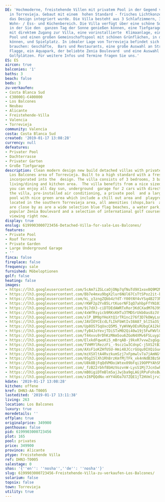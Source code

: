 ```yaml
---
DE: 'Hochmoderne, freistehende Villen mit privatem Pool in der Gegend von Los Balcones
  in Torrevieja. Gebaut mit einem  hohen Standard - frisches Lichtkonzept, das in
  das Design integriert wurde. Die Villa besteht aus 3 Schlafzimmern, 3  Bädern, offenem
  Wohn- / Ess- und Küchenbereich. Die Villa verfügt über eine schöne Sonnenterrasse,
  in der Sie den  ganzen Tag der Sonne genießen können, eine Tiefgarage für 2 Autos
  mit direktem Zugang zur Villa, eine vorinstallierte  Klimaanlage, einen eigenen
  Pool und einen großen Gemeinschaftspool mit schönen Grünflächen, in denen Sie  entspannen
  können, und Spielplatz. In idealer Lage von Torrevieja befindet sich alles was sie
  brauchen: Geschäfte,  Bars und Restaurants, eine große Auswahl an Stränden mit blauer
  Flagge, ein Aquapark, der beliebte Zenia Boulevard  und eine Auswahl an internationalen
  Golfplätzen. Für weitere Infos und Termine fragen Sie uns.'
ES: ES
aircon: true
balconies: '1'
baths: 3
beach: false
beds: 3
zu-verkaufen:
- Costa Blanca Sud
- €300001-€400000
- Los Balcones
- Neubau
- Alicante
- Freistehende-Villa
- Valencia
- Torrevieja
community: Valencia
costa: Costa Blanca Sud
created: '2019-01-17 13:08:28'
currency: null
defeatures:
- Privater Pool
- Dachterrasse
- Privater Garten
- Große Tiefgarage
description: Clean modern design new build detached villas with private pool in the
  Los Balcones area of Torrevieja. Built to a high standard with a fresh light approach
  incorporated into the  design. The villa consists of 3 bedrooms, 3 bathrooms, open
  living/dining and kitchen area.  The villa benefits from a nice sized solarium where
  you can enjoy all day sun, underground  garage for 2 cars with direct access to
  the villa, pre-installed air conditioning, a private pool  and a large communal
  pool with nice green area which include a chill out area and  playground. Ideally
  located in the southern Torrevieja area, all amenities (shops,bars  and restaurants)
  are close by as are a wide selection blue flag beaches, a water park, the  ever
  popular Zenia Boulevard and a selection of international golf courses. Book your  personal
  viewing right now.
display: true
enslug: 6199903000723456-Detached-Villa-for-sale-Los-Balcones/
features:
- Private Pool
- Roof Terrace
- Private Garden
- Large Underground Garage
- ''
finca: false
fireplace: false
frequency: sale
furnished: Möbeloptionen
golf: false
heating: false
images:
- https://lh3.googleusercontent.com/5cAm7iZGLcaOjONp7qfNuTd9X1xox0Q9M2MDCH7KnZHu0_BOjWBiu_Vc5TthEcfZgQ_yZTbBkP1YbGGkcaRJ=w640-rj-e30-l100
- https://lh3.googleusercontent.com/Bb7e4mxu9bgX2lur6NUl67CsTtSPoz2it-bCEttEzOm11jRJ9Z_uTw4O2C6LqM7D0M7jQvYdhZVE_jvUoQ0=w640-rj-e30-l100
- https://lh3.googleusercontent.com/kL_y3zngZQbb4zYdT-Y00tNY4vYSq4B273NT-z2hfRUlnPu-SSpRweEreVZvW2B05TEsjI_9orHxoYFFvsAr=w640-rj-e30-l100
- https://lh3.googleusercontent.com/rKWF2p2YvB5LrtKuorNFIqQ7ahbpFfYN103MRStSbqQWnhzxGIRHC8sHyIRiWexhhsFTXzH23nb-YlYelHN5=w640-rj-e30-l100
- https://lh3.googleusercontent.com/9i7dX3-ciDTDEdAWRTxRor3KdCXadM76J99XiMLopDWRUPjTyKn-iKLA8qcu6sSaN4dbBq0GhAkpU-5Ql6M=w640-rj-e30-l100
- https://lh3.googleusercontent.com/4xWfRsyicb9RKsKHTu3TMDSrUkb0as8zJV-FLSi6gvwg-v5MObw1rSgdeWPDc13xg1h6Adn5dYmogsPgQrI=w640-rj-e30-l100
- https://lh3.googleusercontent.com/xlP_BM9pYHoXtQ1rTR1nc276f3D7kOWyLsm54zz0Xz2e8LEdR6Wp6hjRw3KkEpEs0kY4B2JBX-J7j9dIkxKg0Q=w640-rj-e30-l100
- https://lh3.googleusercontent.com/JAVIOYCEcdLfLIkFbWtIv38A87_blI5a3Sju7PMbPH0pyYGeKsF4Or_npeB52F7-8UKMnd0CprMwdUSkP7zc=w640-rj-e30-l100
- https://lh3.googleusercontent.com/Up8OS7SqUxcQ5MS_YyWVWyOEsRUbgCA12k8pR-_lVRAifA-CZfnFs9a6flsu524wnjFXLyT7Sc2Ag5Ca0Pw=w640-rj-e30-l100
- https://lh3.googleusercontent.com/fyB4JoYevjTDiSTxM02Qi40w19j5FwFWVlGTxFk1x_GSpahpbIyxRzLJlwbx8RKY-boVDEEq14YhHti0KKQ=w640-rj-e30-l100
- https://lh3.googleusercontent.com/T44xvu9rDhKzMAm5ou6ZGoN4XMv6FSLuypXAe2hqSMQp6VGtNpXD3zFAXzNxSAeBOT6aLq3FJqExQ9syTJw=w640-rj-e30-l100
- https://lh3.googleusercontent.com/ElxkdFqwoKi5_mBrqAB-j9kxR7vvwZsgGga_VFZHviFgfl1nX2met3U9AfEZ3K7lrcwzNEILBJL8_sh5xrT7=w640-rj-e30-l100
- https://lh3.googleusercontent.com/TVHMYlRezzFi_-9scz1w3CdnpC-j5XS2tB3OdkpBIA_AFVv2TbERGXaaDJzxw5fcl6pVh2M5wHxBTIZ7GZOUWw=w640-rj-e30-l100
- https://lh3.googleusercontent.com/AXsF1oKZHfUSU-Hmi48JCcrGUqu9IXQiGuA_Rj7EBM8V6gGnaEMG4dh8mH9JCIuFLixwg_LnQdEAlOhGk1c6zQ=w640-rj-e30-l100
- https://lh3.googleusercontent.com/mzXSXltA4RvzkumSzj7xFpmwlv7a7jAmNGtdUqfCDBc3ZnMiwI7ITQk7Xn8jV9gtooxqU3px2xWsm76TNyhr=w640-rj-e30-l100
- https://lh3.googleusercontent.com/0SgISlXh1RhBrzKmfMjTFk_xk4nNdB3BzSKupjMLzqHWN0k3uyh8YzBvuEgbpHU5LzQOAImdj1yLxMb9yk66=w640-rj-e30-l100
- https://lh3.googleusercontent.com/U8k8BjFqQdVMOoiWtex09bFqi19OPPYAhSMHbE1lNS1SayoNRjmLiJ9cmqPM7tUolBXrTil7hT6jPfcOJ-6p_A=w640-rj-e30-l100
- https://lh3.googleusercontent.com/_fzB22rbhf8bHzVozvnW-LysS1Mj7JcnSwh_gpa0SRYaMKBhjRSzksy5DWCNNDtf_HT7Q6Ngpep47mexvylN=w640-rj-e30-l100
- https://lh3.googleusercontent.com/mB0igiDTmBlm5ajJwjba9gLAGjRPuFohsBw-cFQo2O1eGPdQrkJeY1y3NhgVUv8sPBDcIrEEwn-pDk6dCu8=w640-rj-e30-l100
- https://lh3.googleusercontent.com/xI6PQQdNx-mYY4UOa7U7ZQE1jT2HVmljrv34oGz7WFdSe-Ffqtx2K96a5hRL2fqZxGFD_MYZmId3rPXbcOnBbA=w640-rj-e30-l100
kdate: '2019-01-17 13:08:28'
kitchen: offene
kref: DHN3-AA-T0005
lastedited: '2019-01-17 13:11:38'
living: 263
location: Los Balcones
luxury: true
moredetails: ''
offplan: true
originalprice: 349900
penthouse: false
pid: 6199903000723456
plot: 165
pool: privates
price: 349900
province: Alicante
ptype: Freistehende Villa
ref: DHN3-T0005
salestage: 0
shas: '{''en'': ''nosha'',''de'': ''nosha''}'
slug: 6199903000723456-Freistehende-Villa-zu-verkaufen-Los-Balcones/
solarium: false
topsix: false
town: Torrevieja
utility: true
---
```

